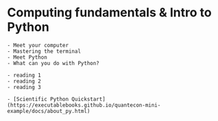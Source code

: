 # Computing fundamentals & Intro to Python

```{topic} Learning Objectives
- Meet your computer
- Mastering the terminal
- Meet Python
- What can you do with Python?
```

```{topic} Readings
- reading 1
- reading 2
- reading 3
```

```{topic} Resources
- [Scientific Python Quickstart](https://executablebooks.github.io/quantecon-mini-example/docs/about_py.html)
```

<!-- ## What else can you do with Python?
- general scripting
- data munging and management
- build websites
- build applications
- deep-learning and artifical intelligence
- interactive playground
```{topic} Readings
- reading 1
- reading 2
- reading 3 -->